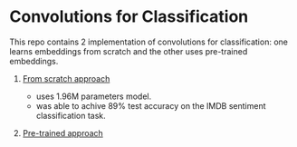 # Convolutions for Classification

This repo contains 2 implementation of convolutions for classification: 
one learns embeddings from scratch and the other uses pre-trained embeddings.

1. [From scratch approach](from_scratch.ipynb) 
    - uses 1.96M parameters model.
    - was able to achive 89% test accuracy on the IMDB sentiment classification task.

2. [Pre-trained approach](pre_trained.ipynb)

